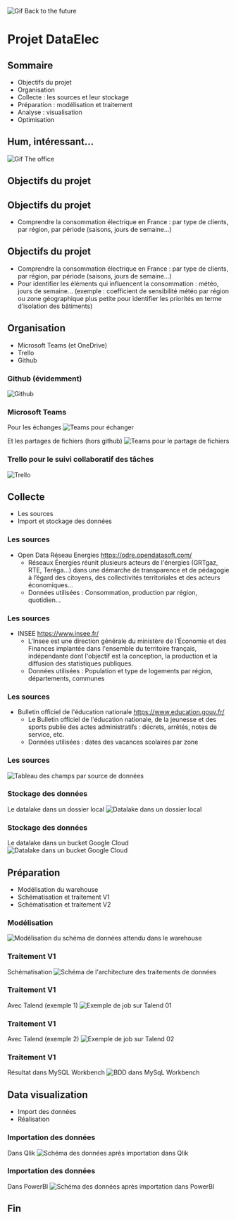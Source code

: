 ![Gif Back to the future](media/back-to-the-future.gif)
# Projet DataElec


## Sommaire
- Objectifs du projet
- Organisation
- Collecte : les sources​ et leur stockage
- Préparation : modélisation​ et traitement
- Analyse​ : visualisation​
- Optimisation



## Hum, intéressant... 
![Gif The office](media/gif-office-01.gif)



## Objectifs du projet


## Objectifs du projet
- Comprendre la consommation électrique en France : par type de clients, par région, par période (saisons, jours de semaine…)​


## Objectifs du projet
- Comprendre la consommation électrique en France : par type de clients, par région, par période (saisons, jours de semaine…)​
- Pour identifier les éléments qui influencent la consommation : météo, jours de semaine… (exemple : coefficient de sensibilité météo par région ou zone géographique plus petite pour identifier les priorités en terme d’isolation des bâtiments)



## Organisation
- Microsoft Teams (et OneDrive)
- Trello
- Github


### Github (évidemment)
![Github](media/capture-github.png)


### Microsoft Teams
Pour les échanges
![Teams pour échanger](media/capture-teams-publications.png)


Et les partages de fichiers (hors github)
![Teams pour le partage de fichiers](media/capture-teams-fichiers.png)


### Trello pour le suivi collaboratif des tâches
![Trello](media/capture-trello.png)



## Collecte
- Les sources
- Import et stockage des données


### Les sources
- Open Data Réseau Energies https://odre.opendatasoft.com/​
    - Réseaux Énergies réunit plusieurs acteurs de l'énergies (GRTgaz, RTE, Teréga...) dans une démarche de transparence et de pédagogie à l’égard des citoyens, des collectivités territoriales et des acteurs économiques...​
    - Données utilisées : Consommation, production par région, quotidien...​


### Les sources
- INSEE https://www.insee.fr/​
    - L'Insee est une direction générale du ministère de l’Économie et des Finances implantée dans l'ensemble du territoire français, indépendante dont l'objectif est la conception, la production et la diffusion des statistiques publiques.​
    - Données utilisées : Population et type de logements par région, départements, communes​


### Les sources
- Bulletin officiel de l'éducation nationale https://www.education.gouv.fr/​
    - Le Bulletin officiel de l'éducation nationale, de la jeunesse et des sports publie des actes administratifs : décrets, arrêtés, notes de service, etc. ​
    - Données utilisées : dates des vacances scolaires par zone 


### Les sources
![Tableau des champs par source de données](media/tableau-sources-donnees.png)


### Stockage des données
Le datalake dans un dossier local
![Datalake dans un dossier local](media/capture-dossier-datalake.png)


### Stockage des données
Le datalake dans un bucket Google Cloud
![Datalake dans un bucket Google Cloud](media/capture-bucket-datalake.png)



## Préparation
- Modélisation du warehouse
- Schématisation et traitement V1
- Schématisation et traitement V2


### Modélisation
![Modélisation du schéma de données attendu dans le warehouse](media/schema-donnees.png)


### Traitement V1
Schématisation
![Schéma de l'architecture des traitements de données](media/schema-architecture-v01.png)


### Traitement V1
Avec Talend (exemple 1)
![Exemple de job sur Talend 01](media/capture-talend-01.png)


### Traitement V1
Avec Talend (exemple 2)
![Exemple de job sur Talend 02](media/capture-talend-02.png)


### Traitement V1
Résultat dans MySQL Workbench
![BDD dans MySqL Workbench](media/capture-mysql-workbench.png)



## Data visualization
- Import des données
- Réalisation


### Importation des données
Dans Qlik
![Schéma des données après importation dans Qlik](media/capture-schema-donnees-qlik.png)


### Importation des données
Dans PowerBI
![Schéma des données après importation dans PowerBI](media/capture-schema-donnees-powerbi.png)



## Fin